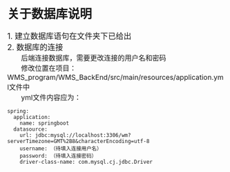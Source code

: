 # 关于数据库说明
<font size=4>1. 建立数据库语句在文件夹下已给出</font><br>
<font size=4>2. 数据库的连接</font><br>
<font size=3>&emsp;&emsp;后端连接数据库，需要更改连接的用户名和密码</font><br>
<font size=3>&emsp;&emsp;修改位置在项目：WMS_program/WMS_BackEnd/src/main/resources/application.yml文件中</font><br>
<font size=3>&emsp;&emsp;yml文件内容应为：</font><br>
```
spring:
  application:
    name: springboot
  datasource:
    url: jdbc:mysql://localhost:3306/wm?serverTimezone=GMT%2B8&characterEncoding=utf-8
    username: （待填入连接用户名）
    password: （待填入连接密码）
    driver-class-name: com.mysql.cj.jdbc.Driver
```